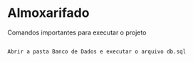 # Almoxarifado

Comandos importantes para executar o projeto

```

Abrir a pasta Banco de Dados e executar o arquivo db.sql
